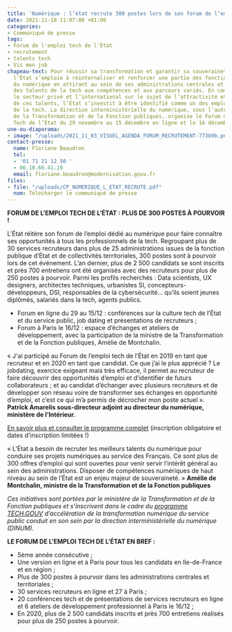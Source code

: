 ```yaml
---
title: 'Numérique : l’état recrute 300 postes lors de son forum de l’emploi tech'
date: 2021-11-18 11:07:00 +01:00
categories:
- Communiqué de presse
tags:
- Forum de l'emploi tech de l'État
- recrutement
- talents tech
- Vis mon job
chapeau-text: Pour réussir sa transformation et garantir sa souveraineté numérique,
  l’État s’emploie à réinternaliser et renforcer une partie des fonctions stratégiques
  du numérique en attirant au sein de ses administrations centrales et territoriales
  des talents de la tech aux compétences et aux parcours variés. En compétition avec
  le secteur privé et l’international sur le sujet de l’attractivité et de la fidélisation
  de ces talents, l’État s’investit à être identifié comme un des employeurs phares
  de la tech. La direction interministérielle du numérique, sous l’autorité du  ministère
  de la Transformation et de la Fonction publiques, organise le Forum de l’emploi
  Tech de l’État du 29 novembre au 15 décembre en ligne et le 16 décembre à Paris.
une-ou-diaporama:
- image: "/uploads/2021_11_03_VISUEL_AGENDA_FORUM_RECRUTEMENT-773b9b.png"
contact-presse:
  name: Floriane Beaudron
  tel:
  - '01 71 21 12 50 '
  - 06.10.60.41.19
  email: floriane.beaudron@modernisation.gouv.fr
files:
- file: "/uploads/CP_NUMERIQUE_L_ETAT_RECRUTE.pdf"
  nom: Télécharger le communiqué de presse
---
```


**FORUM DE L’EMPLOI TECH DE L’ÉTAT : PLUS DE 300 POSTES À POURVOIR !**

L’État réitère son forum de l’emploi dédié au numérique pour faire connaître ses opportunités à tous les professionnels de la tech. Regroupant plus de 30 services recruteurs dans plus de 25 administrations issues de la fonction publique d’État et de collectivités territoriales, 300 postes sont à pourvoir lors de cet événement. L’an dernier, plus de 2 500 candidats se sont inscrits et près 700 entretiens ont été organisés avec des recruteurs pour plus de 250 postes à pourvoir. Parmi les profils recherchés : Data scientists, UX designers, architectes techniques, urbanistes SI, concepteurs-développeurs, DSI, responsables de la cybersécurité… qu’ils soient jeunes diplômés, salariés dans la tech, agents publics. 

* Forum en ligne du 29 au 15/12 : conférences sur la culture tech de l’État et du service public, job dating et présentations de recruteurs ;
* Forum à Paris le 16/12 : espace d’échanges et ateliers de développement, avec la participation de la ministre de la Transformation et de la Fonction publiques, Amélie de Montchalin.

« J'ai participé au Forum de l’emploi tech de l’État en 2019 en tant que recruteur et en 2020 en tant que candidat. Ce que j’ai le plus apprécié ? Le jobdating, exercice exigeant mais très efficace, il permet au recruteur de faire découvrir des opportunités d’emploi et d’identifier de futurs collaborateurs ; et au candidat d’échanger avec plusieurs recruteurs et de développer son réseau voire de transformer ses échanges en opportunité d’emploi, et c’est ce qui m’a permis de décrocher mon poste actuel ». 
**Patrick Amarelis sous-directeur adjoint au directeur du numérique, ministère de l’Intérieur.**

[En savoir plus et consulter le programme complet](https://www.numerique.gouv.fr/agenda/forum-emploi-tech-etat-2021/) (inscription obligatoire et dates d’inscription limitées !) 

« L’État a besoin de recruter les meilleurs talents du numérique pour conduire ses projets numériques au service des Français. Ce sont plus de 300 offres d’emploi qui sont ouvertes pour venir servir l’intérêt général au sein des administrations. Disposer de compétences numériques de haut niveau au sein de l’État est un enjeu majeur de souveraineté. » 
**Amélie de Montchalin, ministre de la Transformation et de la Fonction publiques**

*Ces initiatives sont portées par le ministère de la Transformation et de la Fonction publiques et s’inscrivent dans le cadre du [programme TECH.GOUV](https://www.numerique.gouv.fr/publications/tech-gouv-strategie-et-feuille-de-route-2019-2021/) d’accélération de la transformation numérique du service public conduit en son sein par la direction interministérielle du numérique (DINUM).*

**LE FORUM DE L’EMPLOI TECH DE L’ÉTAT EN BREF :**

* 5ème année consécutive ;
* Une version en ligne et à Paris pour tous les candidats en Ile-de-France et en région ;
* Plus de 300 postes à pourvoir dans les administrations centrales et territoriales ;
* 30 services recruteurs en ligne et 27 à Paris ;
* 20 conférences tech et de présentations de services recruteurs en ligne et 6 ateliers de développement professionnel à Paris le 16/12 ;
* En 2020, plus de 2 500 candidats inscrits et près 700 entretiens réalisés pour plus de 250 postes à pourvoir.